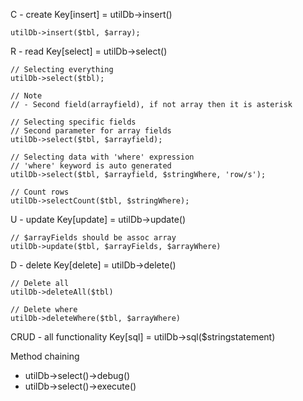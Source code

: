 C - create
    Key[insert] = utilDb->insert()
	
	utilDb->insert($tbl, $array);

R - read
	Key[select] = utilDb->select()
	
	// Selecting everything
	utilDb->select($tbl); 
	
	// Note
	// - Second field(arrayfield), if not array then it is asterisk
	
	// Selecting specific fields
	// Second parameter for array fields
	utilDb->select($tbl, $arrayfield);

	// Selecting data with 'where' expression
	// 'where' keyword is auto generated
	utilDb->select($tbl, $arrayfield, $stringWhere, 'row/s'); 
	
	// Count rows
	utilDb->selectCount($tbl, $stringWhere); 
		
U - update
	Key[update] = utilDb->update()

	// $arrayFields should be assoc array
	utilDb->update($tbl, $arrayFields, $arrayWhere)
	
D - delete
	Key[delete] = utilDb->delete()
	
	// Delete all
	utilDb->deleteAll($tbl)
	
	// Delete where
	utilDb->deleteWhere($tbl, $arrayWhere)

CRUD - all functionality
	Key[sql] = utilDb->sql($stringstatement)


Method chaining
 - utilDb->select()->debug()
 - utilDb->select()->execute()
